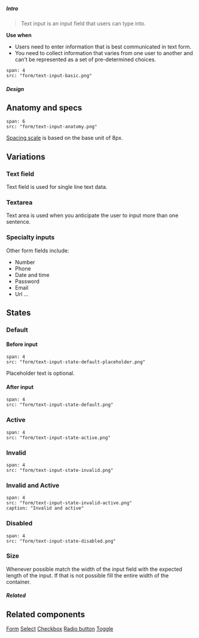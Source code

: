 ##### Intro

> Text input is an input field that users can type into.

**Use when**
- Users need to enter information that is best communicated in text form.
- You need to collect information that varies from one user to another and can’t be represented as a set of pre-determined choices.

```image
span: 4
src: "form/text-input-basic.png"
```

##### Design

## Anatomy and specs

```image
span: 6
src: "form/text-input-anatomy.png"
```
[Spacing scale](/visual_style/spacing) is based on the base unit of 8px.

## Variations

### Text field
Text field is used for single line text data.

### Textarea
Text area is used when you anticipate the user to input more than one sentence.

### Specialty inputs
Other form fields include:
- Number
- Phone
- Date and time
- Password
- Email
- Url ...

## States

### Default
#### Before input
```image
span: 4
src: "form/text-input-state-default-placeholder.png"
```
Placeholder text is optional.

#### After input
```image
span: 4
src: "form/text-input-state-default.png"
```

### Active
```image
span: 4
src: "form/text-input-state-active.png"
```

### Invalid
```image
span: 4
src: "form/text-input-state-invalid.png"
```

### Invalid and Active
```image
span: 4
src: "form/text-input-state-invalid-active.png"
caption: "Invalid and active"
```

### Disabled
```image
span: 4
src: "form/text-input-state-disabled.png"
```

### Size
Whenever possible match the width of the input field with the expected length of the input. If that is not possible fill the entire width of the container.

##### Related

## Related components
[Form](/components/form)
[Select](/components/select)
[Checkbox](/components/checkbox)
[Radio button](/components/radio-button)
[Toggle](/components/toggle)
